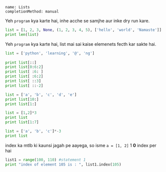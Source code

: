 
```ngMeta
name: Lists
completionMethod: manual
```

Yeh `program` kya karte hai, inhe acche se samjhe aur inke dry run kare.


```python
list = [1, 2, 3, None, (1, 2, 3, 4, 5), ['hello', 'world', 'Namaste']]
print len(list)

```


Yeh `program` kya karte hai, list mai sai kaise elemenets fecth kar sakte hai.

```python
list = ['python', 'learning', '@', 'ng']
 
print list[::]          
print list[0:6:2]       
print list[ :6: ]       
print list[ :6:2]      
print list[ ::3]       
print list[ ::-2]     
```



```python
list = ['a', 'b', 'c', 'd', 'e']
print list[10:]
print list[1:]
```


```python
list = [1,2]*3
print list
print list[1:7]

list = ['a', 'b', 'c']*-3
print list
```

index ka mtlb ki kaunsi jagah pe aayega, so isme `a = [1, 2]` 1 **0** index per hai

```python
list1 = range(100, 110) #statement 1
print "index of element 105 is : ", list1.index(105) 
```

